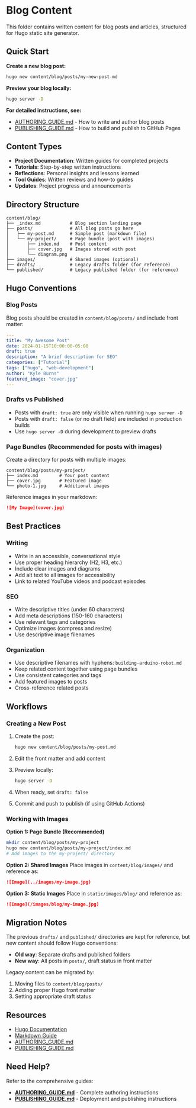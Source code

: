 # Blog Content

This folder contains written content for blog posts and articles, structured for Hugo static site generator.

## Quick Start

**Create a new blog post:**
```bash
hugo new content/blog/posts/my-new-post.md
```

**Preview your blog locally:**
```bash
hugo server -D
```

**For detailed instructions, see:**
- [AUTHORING_GUIDE.md](../../AUTHORING_GUIDE.md) - How to write and author blog posts
- [PUBLISHING_GUIDE.md](../../PUBLISHING_GUIDE.md) - How to build and publish to GitHub Pages

## Content Types

- **Project Documentation**: Written guides for completed projects
- **Tutorials**: Step-by-step written instructions
- **Reflections**: Personal insights and lessons learned
- **Tool Guides**: Written reviews and how-to guides
- **Updates**: Project progress and announcements

## Directory Structure

```
content/blog/
├── _index.md           # Blog section landing page
├── posts/              # All blog posts go here
│   ├── my-post.md      # Simple post (markdown file)
│   └── my-project/     # Page bundle (post with images)
│       ├── index.md    # Post content
│       ├── cover.jpg   # Images stored with post
│       └── diagram.png
├── images/             # Shared images (optional)
├── drafts/             # Legacy drafts folder (for reference)
└── published/          # Legacy published folder (for reference)
```

## Hugo Conventions

### Blog Posts

Blog posts should be created in `content/blog/posts/` and include front matter:

```yaml
---
title: "My Awesome Post"
date: 2024-01-15T10:00:00-05:00
draft: true
description: "A brief description for SEO"
categories: ["Tutorial"]
tags: ["hugo", "web-development"]
author: "Kyle Burns"
featured_image: "cover.jpg"
---
```

### Drafts vs Published

- Posts with `draft: true` are only visible when running `hugo server -D`
- Posts with `draft: false` (or no draft field) are included in production builds
- Use `hugo server -D` during development to preview drafts

### Page Bundles (Recommended for posts with images)

Create a directory for posts with multiple images:

```
content/blog/posts/my-project/
├── index.md        # Your post content
├── cover.jpg       # Featured image
└── photo-1.jpg     # Additional images
```

Reference images in your markdown:
```markdown
![My Image](cover.jpg)
```

## Best Practices

### Writing
- Write in an accessible, conversational style
- Use proper heading hierarchy (H2, H3, etc.)
- Include clear images and diagrams
- Add alt text to all images for accessibility
- Link to related YouTube videos and podcast episodes

### SEO
- Write descriptive titles (under 60 characters)
- Add meta descriptions (150-160 characters)
- Use relevant tags and categories
- Optimize images (compress and resize)
- Use descriptive image filenames

### Organization
- Use descriptive filenames with hyphens: `building-arduino-robot.md`
- Keep related content together using page bundles
- Use consistent categories and tags
- Add featured images to posts
- Cross-reference related posts

## Workflows

### Creating a New Post

1. Create the post:
   ```bash
   hugo new content/blog/posts/my-post.md
   ```

2. Edit the front matter and add content

3. Preview locally:
   ```bash
   hugo server -D
   ```

4. When ready, set `draft: false`

5. Commit and push to publish (if using GitHub Actions)

### Working with Images

**Option 1: Page Bundle (Recommended)**
```bash
mkdir content/blog/posts/my-project
hugo new content/blog/posts/my-project/index.md
# Add images to the my-project/ directory
```

**Option 2: Shared Images**
Place images in `content/blog/images/` and reference as:
```markdown
![Image](../images/my-image.jpg)
```

**Option 3: Static Images**
Place in `static/images/blog/` and reference as:
```markdown
![Image](/images/blog/my-image.jpg)
```

## Migration Notes

The previous `drafts/` and `published/` directories are kept for reference, but new content should follow Hugo conventions:

- **Old way**: Separate drafts and published folders
- **New way**: All posts in `posts/`, draft status in front matter

Legacy content can be migrated by:
1. Moving files to `content/blog/posts/`
2. Adding proper Hugo front matter
3. Setting appropriate draft status

## Resources

- [Hugo Documentation](https://gohugo.io/documentation/)
- [Markdown Guide](https://www.markdownguide.org/)
- [AUTHORING_GUIDE.md](../../AUTHORING_GUIDE.md)
- [PUBLISHING_GUIDE.md](../../PUBLISHING_GUIDE.md)

## Need Help?

Refer to the comprehensive guides:
- **[AUTHORING_GUIDE.md](../../AUTHORING_GUIDE.md)** - Complete authoring instructions
- **[PUBLISHING_GUIDE.md](../../PUBLISHING_GUIDE.md)** - Deployment and publishing instructions

